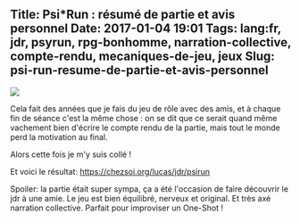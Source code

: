 Title: Psi*Run : résumé de partie et avis personnel
Date: 2017-01-04 19:01
Tags: lang:fr, jdr, psyrun, rpg-bonhomme, narration-collective, compte-rendu, mecaniques-de-jeu, jeux
Slug: psi-run-resume-de-partie-et-avis-personnel
---
<img src="/lucas/jdr/psirun/couverture.png">

Cela fait des années que je fais du jeu de rôle avec des amis, et à chaque fin de séance c'est la même chose : on se dit que ce serait quand même vachement bien d'écrire le compte rendu de la partie, mais tout le monde perd la motivation au final.

Alors cette fois je m'y suis collé !

Et voici le résultat:
https://chezsoi.org/lucas/jdr/psirun

Spoiler: la partie était super sympa, ça a été l'occasion de faire découvrir le jdr à une amie. Le jeu est bien équilibré, nerveux et original. Et très axé narration collective. Parfait pour improviser un One-Shot !
